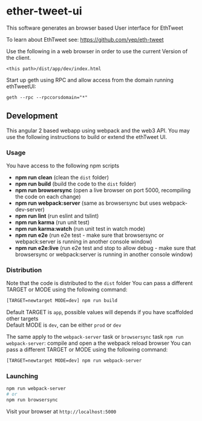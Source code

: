 # ether-tweet-ui

This software generates an browser based User interface for EthTweet

To learn about EthTweet see: https://github.com/yep/eth-tweet

Use the following in a web browser in order to use the current Version of the client.

``
 <this path>/dist/app/dev/index.html
``

Start up geth using RPC and allow access from the domain running ethTweetUI:

``
geth --rpc --rpccorsdomain="*"
``


## Development 
This angular 2 based webapp using webpack and the web3 API.
You may use the following instructions to build or extend the ethTweet UI.

### Usage

You have access to the following npm scripts
* **npm run clean** (clean the `dist` folder)
* **npm run build** (build the code to the `dist` folder)
* **npm run browsersync** (open a live browser on port 5000, recompiling the code on each change)
* **npm run webpack:server** (same as browsersync but uses webpack-dev-server)
* **npm run lint** (run eslint and tslint)
* **npm run karma** (run unit test)
* **npm run karma:watch** (run unit test in watch mode)
* **npm run e2e** (run e2e test - make sure that browsersync or webpack:server is running in another console window) 
* **npm run e2e:live** (run e2e test and stop to allow debug - make sure that browsersync or webpack:server is running in another console window) 

### Distribution
Note that the code is distributed to the `dist` folder
You can pass a different TARGET or MODE using the following command:

```sh
[TARGET=newtarget MODE=dev] npm run build
```

Default TARGET is `app`, possible values will depends if you have scaffolded other targets   
Default MODE is `dev`, can be either `prod` or `dev`    

The same apply to the `webpack-server` task or `browsersync` task
`npm run webpack-server`:  compile and open a the webpack reload browser
You can pass a different TARGET or MODE using the following command:
```sh
[TARGET=newtarget MODE=dev] npm run webpack-server
```

### Launching
```sh
npm run webpack-server
# or
npm run browsersync
```
Visit your browser at `http://localhost:5000`
